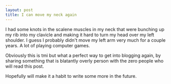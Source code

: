 ```yaml
---
layout: post
title: I can move my neck again
---
```

I had some knots in the scalene muscles in my neck that were bunching up my rib into my clavicle and making it hard
 to turn my head over my left shoulder. I guess I probably didn't move my left arm very much for a couple years. A lot of playing computer games.

Obviously this is tmi but what a perfect way to get into blogging again, by sharing something that is
 blatantly overly person with the zero people who will read this post.
 
 Hopefully will make it a habit to write some more in the future.